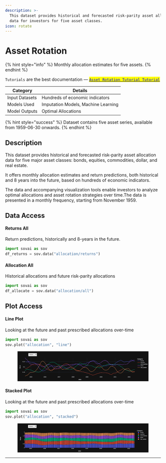 ```yaml
---
description: >-
  This dataset provides historical and forecasted risk-parity asset allocation
  data for investors for five asset classes.
icon: rotate
---
```


# Asset Rotation

{% hint style="info" %}
Monthly allocation estimates for five assets.
{% endhint %}

`Tutorials` are the best documentation — [<mark style="color:blue;">`Asset Rotation Tutorial Tutorial`</mark>](https://colab.research.google.com/github/sovai-research/sovai-public/blob/main/notebooks/datasets/Asset%20Rotation%20and%20Allocation.ipynb)

<table data-column-title-hidden data-view="cards"><thead><tr><th>Category</th><th>Details</th></tr></thead><tbody><tr><td>Input Datasets</td><td>Hundreds of economic indicators</td></tr><tr><td>Models Used</td><td>Imputation Models, Machine Learning</td></tr><tr><td>Model Outputs</td><td>Optimal Allocations</td></tr></tbody></table>

{% hint style="success" %}
Dataset contains five asset series, available from 1959-06-30 onwards.
{% endhint %}

## Description

This dataset provides historical and forecasted risk-parity asset allocation data for five major asset classes: bonds, equities, commodities, dollar, and real estate.

It offers monthly allocation estimates and return predictions, both historical and 8 years into the future, based on hundreds of economic indicators.

The data and accompanying visualization tools enable investors to analyze optimal allocations and asset rotation strategies over time.The data is presented in a monthly frequency, starting from November 1959.

## Data Access

#### Returns All

Return predictions, historically and 8-years in the future.

```python
import sovai as sov 
df_returns = sov.data("allocation/returns")
```

#### Allocation All

Historical allocations and future risk-parity allocations

```python
import sovai as sov 
df_allocate = sov.data("allocation/all")
```

## Plot Access

#### Line Plot

Looking at the future and past prescribed allocations over-time

```python
import sovai as sov 
sov.plot("allocation", "line")
```

<figure><img src="../../.gitbook/assets/asset_rotation_1 (2).png" alt=""><figcaption></figcaption></figure>

#### Stacked Plot

Looking at the future and past prescribed allocations over-time

```python
import sovai as sov 
sov.plot("allocation", "stacked")
```

<figure><img src="../../.gitbook/assets/asset_rotation_2 (2).png" alt=""><figcaption></figcaption></figure>

***
